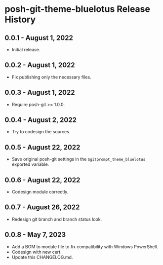 # posh-git-theme-bluelotus Release History

## 0.0.1 - August 1, 2022

- Initial release.

## 0.0.2 - August 1, 2022

- Fix publishing only the necessary files.

## 0.0.3 - August 1, 2022

- Require posh-git >= 1.0.0.

## 0.0.4 - August 2, 2022

- Try to codesign the sources.

## 0.0.5 - August 22, 2022

- Save original posh-git settings in the `$gitprompt_theme_bluelotus` exported
  variable.

## 0.0.6 - August 22, 2022

- Codesign module correctly.

## 0.0.7 - August 26, 2022

- Redesign git branch and branch status look.

## 0.0.8 - May 7, 2023

- Add a BOM to module file to fix compatibility with Windows PowerShell.
- Codesign with new cert.
- Update this CHANGELOG.md.
